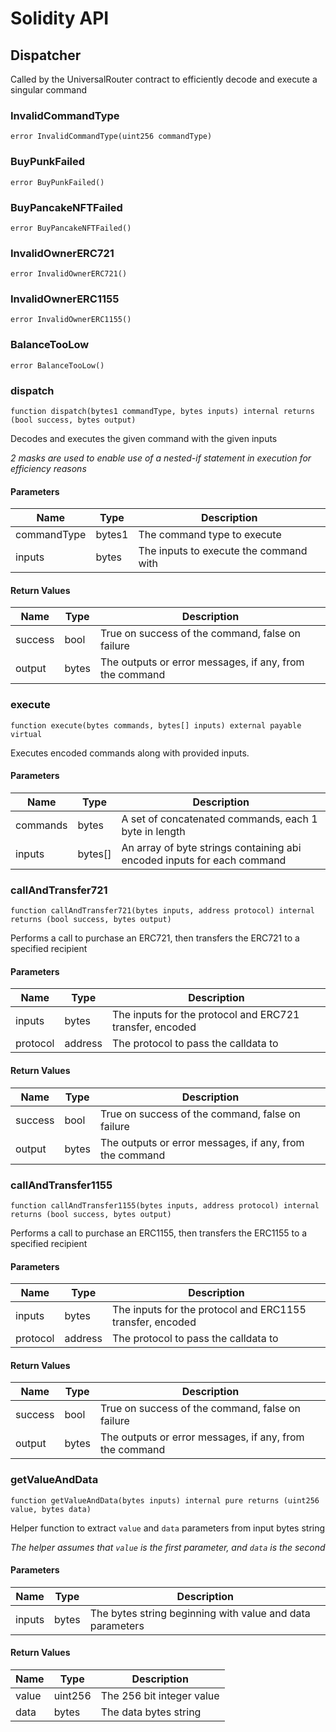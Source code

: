 # Solidity API

## Dispatcher

Called by the UniversalRouter contract to efficiently decode and execute a singular command

### InvalidCommandType

```solidity
error InvalidCommandType(uint256 commandType)
```

### BuyPunkFailed

```solidity
error BuyPunkFailed()
```

### BuyPancakeNFTFailed

```solidity
error BuyPancakeNFTFailed()
```

### InvalidOwnerERC721

```solidity
error InvalidOwnerERC721()
```

### InvalidOwnerERC1155

```solidity
error InvalidOwnerERC1155()
```

### BalanceTooLow

```solidity
error BalanceTooLow()
```

### dispatch

```solidity
function dispatch(bytes1 commandType, bytes inputs) internal returns (bool success, bytes output)
```

Decodes and executes the given command with the given inputs

_2 masks are used to enable use of a nested-if statement in execution for efficiency reasons_

#### Parameters

| Name | Type | Description |
| ---- | ---- | ----------- |
| commandType | bytes1 | The command type to execute |
| inputs | bytes | The inputs to execute the command with |

#### Return Values

| Name | Type | Description |
| ---- | ---- | ----------- |
| success | bool | True on success of the command, false on failure |
| output | bytes | The outputs or error messages, if any, from the command |

### execute

```solidity
function execute(bytes commands, bytes[] inputs) external payable virtual
```

Executes encoded commands along with provided inputs.

#### Parameters

| Name | Type | Description |
| ---- | ---- | ----------- |
| commands | bytes | A set of concatenated commands, each 1 byte in length |
| inputs | bytes[] | An array of byte strings containing abi encoded inputs for each command |

### callAndTransfer721

```solidity
function callAndTransfer721(bytes inputs, address protocol) internal returns (bool success, bytes output)
```

Performs a call to purchase an ERC721, then transfers the ERC721 to a specified recipient

#### Parameters

| Name | Type | Description |
| ---- | ---- | ----------- |
| inputs | bytes | The inputs for the protocol and ERC721 transfer, encoded |
| protocol | address | The protocol to pass the calldata to |

#### Return Values

| Name | Type | Description |
| ---- | ---- | ----------- |
| success | bool | True on success of the command, false on failure |
| output | bytes | The outputs or error messages, if any, from the command |

### callAndTransfer1155

```solidity
function callAndTransfer1155(bytes inputs, address protocol) internal returns (bool success, bytes output)
```

Performs a call to purchase an ERC1155, then transfers the ERC1155 to a specified recipient

#### Parameters

| Name | Type | Description |
| ---- | ---- | ----------- |
| inputs | bytes | The inputs for the protocol and ERC1155 transfer, encoded |
| protocol | address | The protocol to pass the calldata to |

#### Return Values

| Name | Type | Description |
| ---- | ---- | ----------- |
| success | bool | True on success of the command, false on failure |
| output | bytes | The outputs or error messages, if any, from the command |

### getValueAndData

```solidity
function getValueAndData(bytes inputs) internal pure returns (uint256 value, bytes data)
```

Helper function to extract `value` and `data` parameters from input bytes string

_The helper assumes that `value` is the first parameter, and `data` is the second_

#### Parameters

| Name | Type | Description |
| ---- | ---- | ----------- |
| inputs | bytes | The bytes string beginning with value and data parameters |

#### Return Values

| Name | Type | Description |
| ---- | ---- | ----------- |
| value | uint256 | The 256 bit integer value |
| data | bytes | The data bytes string |

